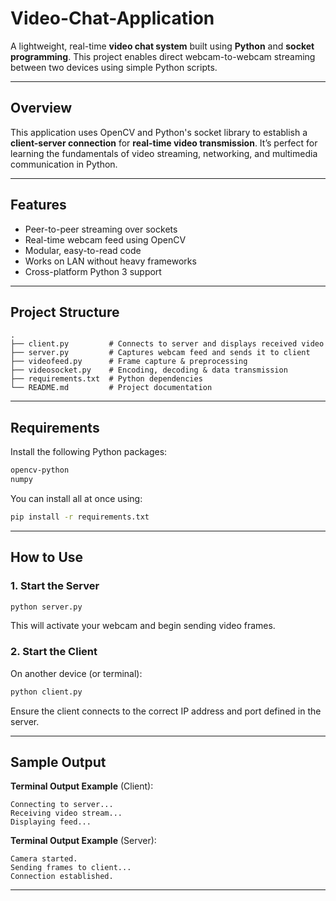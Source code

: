 # Video-Chat-Application

A lightweight, real-time **video chat system** built using **Python** and **socket programming**. This project enables direct webcam-to-webcam streaming between two devices using simple Python scripts.

---

## Overview

This application uses OpenCV and Python's socket library to establish a **client-server connection** for **real-time video transmission**. It’s perfect for learning the fundamentals of video streaming, networking, and multimedia communication in Python.

---

## Features

* Peer-to-peer streaming over sockets
* Real-time webcam feed using OpenCV
* Modular, easy-to-read code
* Works on LAN without heavy frameworks
* Cross-platform Python 3 support

---

## Project Structure

```
.
├── client.py         # Connects to server and displays received video
├── server.py         # Captures webcam feed and sends it to client
├── videofeed.py      # Frame capture & preprocessing
├── videosocket.py    # Encoding, decoding & data transmission
├── requirements.txt  # Python dependencies
└── README.md         # Project documentation
```

---

## Requirements

Install the following Python packages:

```txt
opencv-python
numpy
```

You can install all at once using:

```bash
pip install -r requirements.txt
```

---

## How to Use

### 1. Start the Server

```bash
python server.py
```

This will activate your webcam and begin sending video frames.

### 2. Start the Client

On another device (or terminal):

```bash
python client.py
```

Ensure the client connects to the correct IP address and port defined in the server.

---

## Sample Output

**Terminal Output Example** (Client):

```
Connecting to server...
Receiving video stream...
Displaying feed...
```

**Terminal Output Example** (Server):

```
Camera started.
Sending frames to client...
Connection established.
```

---

  
